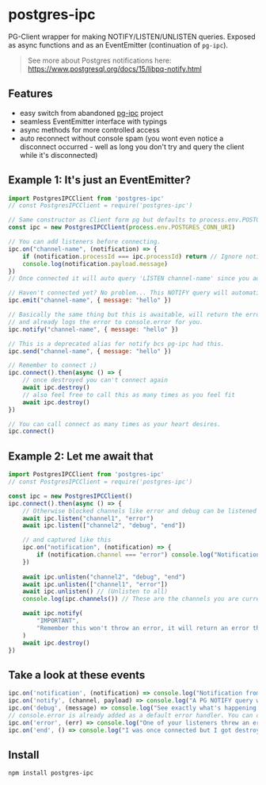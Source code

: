 # postgres-ipc
PG-Client wrapper for making NOTIFY/LISTEN/UNLISTEN queries. Exposed as async functions and as an EventEmitter (continuation of `pg-ipc`).
> See more about Postgres notifications here: https://www.postgresql.org/docs/15/libpq-notify.html

## Features
- easy switch from abandoned [pg-ipc](https://github.com/emilbayes/pg-ipc) project
- seamless EventEmitter interface with typings
- async methods for more controlled access
- auto reconnect without console spam (you wont even notice a disconnect occurred - well as long you don't try and query the client while it's disconnected)

## Example 1: It's just an EventEmitter?
```js
import PostgresIPCClient from 'postgres-ipc'
// const PostgresIPCClient = require('postgres-ipc')

// Same constructor as Client form pg but defaults to process.env.POSTGRES_CONN_URI
const ipc = new PostgresIPCClient(process.env.POSTGRES_CONN_URI)

// You can add listeners before connecting.
ipc.on("channel-name", (notification) => {
    if (notification.processId === ipc.processId) return // Ignore notifications sent by this client like this.
    console.log(notification.payload.message)
})
// Once connected it will auto query 'LISTEN channel-name' since you added this listener here.

// Haven't connected yet? No problem... This NOTIFY query will automatically be sent once you connect.
ipc.emit("channel-name", { message: "hello" })

// Basically the same thing but this is awaitable, will return the error (not throw it) 
// and already logs the error to console.error for you.
ipc.notify("channel-name", { message: "hello" })

// This is a deprecated alias for notify bcs pg-ipc had this.
ipc.send("channel-name", { message: "hello" })

// Remember to connect ;)
ipc.connect().then(async () => {
    // once destroyed you can't connect again
    await ipc.destroy()
    // also feel free to call this as many times as you feel fit
    await ipc.destroy()
})

// You can call connect as many times as your heart desires.
ipc.connect() 
```

## Example 2: Let me await that
```js
import PostgresIPCClient from 'postgres-ipc'
// const PostgresIPCClient = require('postgres-ipc')

const ipc = new PostgresIPCClient()
ipc.connect().then(async () => {
    // Otherwise blocked channels like error and debug can be listened for like this
    await ipc.listen("channel1", "error")
    await ipc.listen(["channel2", "debug", "end"])

    // and captured like this
    ipc.on("notification", (notification) => {
        if (notification.channel === "error") console.log("Notification on error channel!", notification.payload)
    })
    
    await ipc.unlisten("channel2", "debug", "end")
    await ipc.unlisten(["channel1", "error"])
    await ipc.unlisten() // (Unlisten to all)
    console.log(ipc.channels()) // These are the channels you are currently listening for.

    await ipc.notify(
        "IMPORTANT",
        "Remember this won't throw an error, it will return an error that has already been logged."
    )
    await ipc.destroy()
})
```

## Take a look at these events
```js
ipc.on('notification', (notification) => console.log("Notification from any channel!", notification))
ipc.on('notify', (channel, payload) => console.log("A PG NOTIFY query was successfully made!", channel, payload))
ipc.on('debug', (message) => console.log("See exactly what's happening:", message))
// console.error is already added as a default error handler. You can overwrite it though by adding your own listener:
ipc.on('error', (err) => console.log("One of your listeners threw an error:", err))
ipc.on('end', () => console.log("I was once connected but I got destroyed :("))
```

## Install
``` npm install postgres-ipc ```